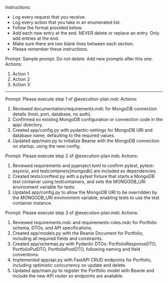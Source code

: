 Instructions:
- Log every request that you receive.
- Log every action that you take in an enumerated list.
- Follow the format provided below.  
- Add each new entry at the end.  NEVER delete or replace an entry.  Only add entries at the end.
- Make sure there are two blank lines between each section.
- Please remember these instructions.


Prompt: Sample prompt.  Do not delete.  Add new prompts after this one.
Actions:
1. Action 1
2. Action 2
3. Action 3


---



Prompt: Please execute step 1 of @execution-plan.mdc
Actions:
1. Reviewed documentation/requirements.mdc for MongoDB connection details (host, port, database, no auth).
2. Confirmed no existing MongoDB configuration or connection code in the app/ directory.
3. Created app/config.py with pydantic-settings for MongoDB URI and database name, defaulting to the required values.
4. Updated app/main.py to initialize Beanie with the MongoDB connection on startup, using the new config.


Prompt: Please execute step 2 of @execution-plan.mdc
Actions:
1. Reviewed requirements and pyproject.toml to confirm pytest, pytest-asyncio, and testcontainers[mongodb] are included as dependencies.
2. Created tests/conftest.py with a pytest fixture that starts a MongoDB test container using testcontainers, and sets the MONGODB_URI environment variable for tests.
3. Updated app/config.py to allow the MongoDB URI to be overridden by the MONGODB_URI environment variable, enabling tests to use the test container instance.


Prompt: Please execute step 3 of @execution-plan.mdc
Actions:
1. Reviewed requirements.mdc and requirements-rules.mdc for Portfolio schema, DTOs, and API specifications.
2. Created app/models.py with the Beanie Document for Portfolio, including all required fields and constraints.
3. Created app/schemas.py with Pydantic DTOs: PortfolioResponseDTO, PortfolioPutDTO, PortfolioPostDTO, following naming and field conventions.
4. Implemented app/api.py with FastAPI CRUD endpoints for Portfolio, including optimistic concurrency on update and delete.
5. Updated app/main.py to register the Portfolio model with Beanie and include the new API router so endpoints are available.



